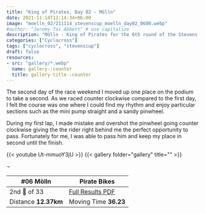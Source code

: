 ```yaml
---
title: "King of Pirates, Day 02 - Mölln"
date: 2021-11-14T12:14:34+06:00
image: "moelln_02/211114_stevenscup_moelln_day02_0600.webp"
#author: "Jeremy Tai Abbett" # use capitalize
description: "Mölln - King of Pirates for the 6th round of the Stevens Cyclocross Cup."
categories: ["Cyclocross"]
tags: ["cyclocross", "stevenscup"]
draft: false
resources: 
- src: "gallery/*.webp"
  name: gallery-:counter
  title: gallery-title-:counter
---
```


The second day of the race weekend I moved up one place on the podium to take a second. As we raced counter clockwise compared to the first day, I felt the course was one where I could find my rhythm and enjoy particular sections such as the mini pump straight and a sandy pinwheel.

During my first lap, I made mistake and overshot the pinwheel going counter clockwise giving the the rider right behind me the perfect opportunity to pass. Fortunately for me, I was able to pass him and keep my place in second until the finish.

{{< youtube Ut-mmuoY3jU >}}
{{< gallery folder="gallery" title="" >}}

 ¬ 

| #06 Mölln| Pirate Bikes |
| ----------- | ----------- |
| 2nd 🥈 of 33 | [Full Results PDF](20211114_06_moelln_te.pdf) |
| Distance **12.37km** | Moving Time **36.23** |
